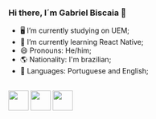 ### Hi there, I´m Gabriel Biscaia 👋

- 🖥️ I’m currently studying on UEM;
- 🌱 I’m currently learning React Native;
- 😄 Pronouns: He/him;
- 🌎 Nationality: I'm brazilian;
- 📖 Languages: Portuguese and English;

<div style="display: inline_block"><br>
  <img align="center" height="40" width="40" src="https://cdn.jsdelivr.net/gh/devicons/devicon/icons/javascript/javascript-original.svg" />
  <img align="center" height="40" width="40" src="https://cdn.jsdelivr.net/gh/devicons/devicon/icons/html5/html5-original-wordmark.svg" />
  <img align="center" height="40" width="40" src="https://cdn.jsdelivr.net/gh/devicons/devicon/icons/css3/css3-original.svg" />
</div>
